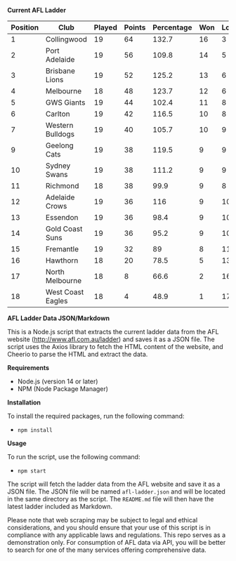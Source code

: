 **Current AFL Ladder**

| Position | Club | Played | Points | Percentage | Won | Lost | Drawn | PF | PA |
| -------- | ---- | ------ | ------ | ---------- | --- | ---- | ----- | -- | -- |
| 1 | Collingwood | 19 | 64 | 132.7 | 16 | 3 | 0 | 1759 | 1326 |
| 2 | Port Adelaide | 19 | 56 | 109.8 | 14 | 5 | 0 | 1760 | 1603 |
| 3 | Brisbane Lions | 19 | 52 | 125.2 | 13 | 6 | 0 | 1808 | 1444 |
| 4 | Melbourne | 18 | 48 | 123.7 | 12 | 6 | 0 | 1626 | 1315 |
| 5 | GWS Giants | 19 | 44 | 102.4 | 11 | 8 | 0 | 1581 | 1544 |
| 6 | Carlton | 19 | 42 | 116.5 | 10 | 8 | 1 | 1625 | 1395 |
| 7 | Western Bulldogs | 19 | 40 | 105.7 | 10 | 9 | 0 | 1540 | 1457 |
| 9 | Geelong Cats | 19 | 38 | 119.5 | 9 | 9 | 1 | 1756 | 1469 |
| 10 | Sydney Swans | 19 | 38 | 111.2 | 9 | 9 | 1 | 1710 | 1538 |
| 11 | Richmond | 18 | 38 | 99.9 | 9 | 8 | 1 | 1466 | 1468 |
| 12 | Adelaide Crows | 19 | 36 | 116 | 9 | 10 | 0 | 1815 | 1565 |
| 13 | Essendon | 19 | 36 | 98.4 | 9 | 10 | 0 | 1612 | 1638 |
| 14 | Gold Coast Suns | 19 | 36 | 95.2 | 9 | 10 | 0 | 1504 | 1580 |
| 15 | Fremantle | 19 | 32 | 89 | 8 | 11 | 0 | 1476 | 1658 |
| 16 | Hawthorn | 18 | 20 | 78.5 | 5 | 13 | 0 | 1305 | 1662 |
| 17 | North Melbourne | 18 | 8 | 66.6 | 2 | 16 | 0 | 1238 | 1859 |
| 18 | West Coast Eagles | 18 | 4 | 48.9 | 1 | 17 | 0 | 1071 | 2192 |

**AFL Ladder Data JSON/Markdown**

This is a Node.js script that extracts the current ladder data from the AFL website (http://www.afl.com.au/ladder) and saves it as a JSON file. The script uses the Axios library to fetch the HTML content of the website, and Cheerio to parse the HTML and extract the data.

**Requirements**

- Node.js (version 14 or later)
- NPM (Node Package Manager)

**Installation**

To install the required packages, run the following command:

 - `npm install`

**Usage**

To run the script, use the following command:

 - `npm start`

The script will fetch the ladder data from the AFL website and save it as a JSON file. The JSON file will be named `afl-ladder.json` and will be located in the same directory as the script. The `README.md` file will then have the latest ladder included as Markdown.

Please note that web scraping may be subject to legal and ethical considerations, and you should ensure that your use of this script is in compliance with any applicable laws and regulations. This repo serves as a demonstration only. For consumption of AFL data via API, you will be better to search for one of the many services offering comprehensive data.
